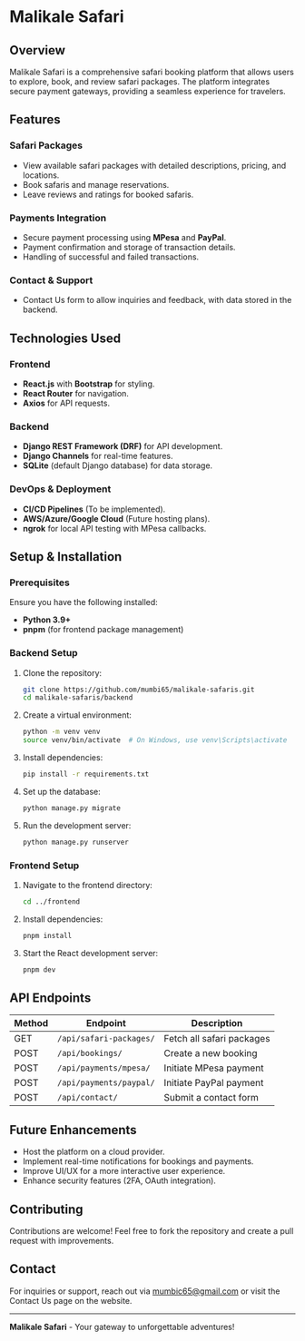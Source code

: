 # Malikale Safari

## Overview
Malikale Safari is a comprehensive safari booking platform that allows users to explore, book, and review safari packages. The platform integrates secure payment gateways, providing a seamless experience for travelers.

## Features
### Safari Packages
- View available safari packages with detailed descriptions, pricing, and locations.
- Book safaris and manage reservations.
- Leave reviews and ratings for booked safaris.

### Payments Integration
- Secure payment processing using **MPesa** and **PayPal**.
- Payment confirmation and storage of transaction details.
- Handling of successful and failed transactions.

### Contact & Support
- Contact Us form to allow inquiries and feedback, with data stored in the backend.

## Technologies Used
### Frontend
- **React.js** with **Bootstrap** for styling.
- **React Router** for navigation.
- **Axios** for API requests.

### Backend
- **Django REST Framework (DRF)** for API development.
- **Django Channels** for real-time features.
- **SQLite** (default Django database) for data storage.

### DevOps & Deployment
- **CI/CD Pipelines** (To be implemented).
- **AWS/Azure/Google Cloud** (Future hosting plans).
- **ngrok** for local API testing with MPesa callbacks.

## Setup & Installation
### Prerequisites
Ensure you have the following installed:
- **Python 3.9+**
- **pnpm** (for frontend package management)

### Backend Setup
1. Clone the repository:
   ```bash
   git clone https://github.com/mumbi65/malikale-safaris.git
   cd malikale-safaris/backend
   ```
2. Create a virtual environment:
   ```bash
   python -m venv venv
   source venv/bin/activate  # On Windows, use venv\Scripts\activate
   ```
3. Install dependencies:
   ```bash
   pip install -r requirements.txt
   ```
4. Set up the database:
   ```bash
   python manage.py migrate
   ```
5. Run the development server:
   ```bash
   python manage.py runserver
   ```

### Frontend Setup
1. Navigate to the frontend directory:
   ```bash
   cd ../frontend
   ```
2. Install dependencies:
   ```bash
   pnpm install
   ```
3. Start the React development server:
   ```bash
   pnpm dev
   ```

## API Endpoints
| Method | Endpoint | Description |
|--------|----------|-------------|
| GET | `/api/safari-packages/` | Fetch all safari packages |
| POST | `/api/bookings/` | Create a new booking |
| POST | `/api/payments/mpesa/` | Initiate MPesa payment |
| POST | `/api/payments/paypal/` | Initiate PayPal payment |
| POST | `/api/contact/` | Submit a contact form |

## Future Enhancements
- Host the platform on a cloud provider.
- Implement real-time notifications for bookings and payments.
- Improve UI/UX for a more interactive user experience.
- Enhance security features (2FA, OAuth integration).

## Contributing
Contributions are welcome! Feel free to fork the repository and create a pull request with improvements.

## Contact
For inquiries or support, reach out via mumbic65@gmail.com or visit the Contact Us page on the website.

---
**Malikale Safari** - Your gateway to unforgettable adventures!

